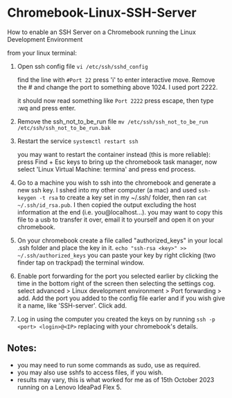 # Chromebook-Linux-SSH-Server
How to enable an SSH Server on a Chromebook running the Linux Development Environment

from your linux terminal:

1) Open ssh config file
   `vi /etc/ssh/sshd_config`

   find the line with `#Port 22`
   press 'i' to enter interactive move. Remove the # and change the port to something above 1024. I used port 2222.

   it should now read something like `Port 2222`
   press escape, then type :wq and press enter.

2) Remove the ssh_not_to_be_run file
   `mv /etc/ssh/ssh_not_to_be_run /etc/ssh/ssh_not_to_be_run.bak`

3) Restart the service
   `systemctl restart ssh`

   you may want to restart the container instead (this is more reliable):
   press Find + Esc keys to bring up the chromebook task manager, now select 'Linux Virtual Machine: termina' and press end process.

4) Go to a machine you wish to ssh into the chromebook and generate a new ssh key. I sshed into my other computer (a mac) and used `ssh-keygen -t rsa` to create a key set in my ~/.ssh/ folder, then ran `cat ~/.ssh/id_rsa.pub`. I then copied the output excluding the host information at the end (i.e. you@localhost...). you may want to copy this file to a usb to transfer it over, email it to yourself and open it on your chromebook.

5) On your chromebook create a file called "authorized_keys" in your local .ssh folder and place the key in it.
   `echo "ssh-rsa <key>" >> ~/.ssh/authorized_keys`
   you can paste your key by right clicking (two finder tap on trackpad) the terminal window.

7) Enable port forwarding for the port you selected earlier by clicking the time in the bottom right of the screen then selecting the settings cog. select advanced > Linux development environment > Port forwarding > add. Add the port you added to the config file earler and if you wish give it a name, like 'SSH-server'. Click add.

8) Log in using the computer you created the keys on by running `ssh -p <port> <login>@<IP>`
   replacing with your chromebook's details.

## Notes:
- you may need to run some commands as sudo, use as required.
- you may also use sshfs to access files, if you wish.
- results may vary, this is what worked for me as of 15th October 2023 running on a Lenovo IdeaPad Flex 5.
   
   
